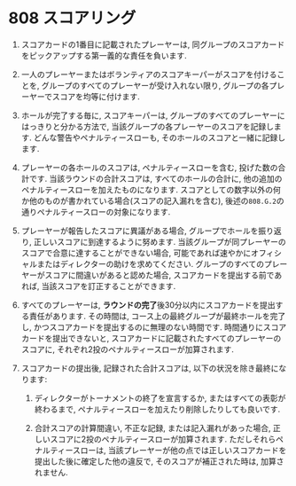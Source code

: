 # 808 スコアリング

1. スコアカードの1番目に記載されたプレーヤーは,
同グループのスコアカードをピックアップする第一義的な責任を負います.

1. 一人のプレーヤーまたはボランティアのスコアキーパーがスコアを付けることを,
グループのすべてのプレーヤーが受け入れない限り,
グループの各プレーヤーでスコアを均等に付けます.

1. ホールが完了する毎に,
スコアキーパーは,
グループのすべてのプレーヤーにはっきりと分かる方法で,
当該グループの各プレーヤーのスコアを記録します.
どんな警告やペナルティースローも,
そのホールのスコアと一緒に記録します.

1. プレーヤーの各ホールのスコアは,
ペナルティースローを含む,
投げた数の合計です.
当該ラウンドの合計スコアは,
すべてのホールの合計に,
他の追加のペナルティースローを加えたものになります.
スコアとしての数字以外の何か他のものが書かれている場合(スコアの記入漏れを含む),
後述の`808.G.2`の通りペナルティースローの対象になります.

1. プレーヤーが報告したスコアに異議がある場合,
グループでホールを振り返り,
正しいスコアに到達するように努めます.
当該グループが同プレーヤーのスコアで合意に達することができない場合,
可能であれば速やかにオフィシャルまたはディレクターの助けを求めてください.
グループのすべてのプレーヤーがスコアに間違いがあると認めた場合,
スコアカードを提出する前であれば,
当該スコアを訂正することができます.

1. すべてのプレーヤーは,
**ラウンドの完了**後30分以内にスコアカードを提出する責任があります.
その時間は,
コース上の最終グループが最終ホールを完了し,
かつスコアカードを提出するのに無理のない時間です.
時間通りにスコアカードを提出できないと,
スコアカードに記載されたすべてのプレーヤーのスコアに,
それぞれ2投のペナルティースローが加算されます.

1. スコアカードの提出後,
記録された合計スコアは,
以下の状況を除き最終になります:

    1. ディレクターがトーナメントの終了を宣言するか,
    またはすべての表彰が終わるまで,
    ペナルティースローを加えたり削除したりしても良いです.

    1. 合計スコアの計算間違い,
    不正な記録,
    または記入漏れがあった場合,
    正しいスコアに2投のペナルティースローが加算されます.
    ただしそれらペナルティースローは,
    当該プレーヤーが他の点では正しいスコアカードを提出した後に確定した他の違反で,
    そのスコアが補正された時は,
    加算されません.
